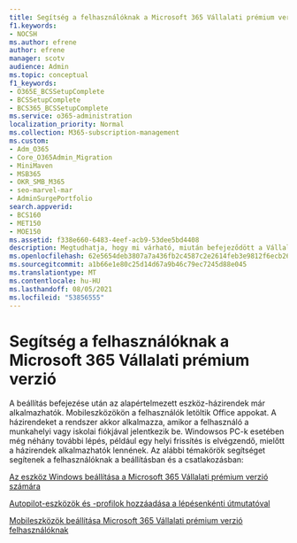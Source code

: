 ```yaml
---
title: Segítség a felhasználóknak a Microsoft 365 Vállalati prémium verzió
f1.keywords:
- NOCSH
ms.author: efrene
author: efrene
manager: scotv
audience: Admin
ms.topic: conceptual
f1_keywords:
- O365E_BCSSetupComplete
- BCSSetupComplete
- BCS365_BCSSetupComplete
ms.service: o365-administration
localization_priority: Normal
ms.collection: M365-subscription-management
ms.custom:
- Adm_O365
- Core_O365Admin_Migration
- MiniMaven
- MSB365
- OKR_SMB_M365
- seo-marvel-mar
- AdminSurgePortfolio
search.appverid:
- BCS160
- MET150
- MOE150
ms.assetid: f338e660-6483-4eef-acb9-53dee5bd4408
description: Megtudhatja, hogy mi várható, miután befejeződött a Vállalati felhőcsomag beállítása, és az alapértelmezett eszközre vonatkozó házirendek érvényben vannak és készen állnak az alkalmazásra.
ms.openlocfilehash: 62e5654deb3807a7a436fb2c4587c2e2614feb3e9812f6ecb269eed1cab7bfbb
ms.sourcegitcommit: a1b66e1e80c25d14d67a9b46c79ec7245d88e045
ms.translationtype: MT
ms.contentlocale: hu-HU
ms.lasthandoff: 08/05/2021
ms.locfileid: "53856555"
---
```

# <a name="help-users-connect-to-microsoft-365-business-premium"></a>Segítség a felhasználóknak a Microsoft 365 Vállalati prémium verzió

A beállítás befejezése után az alapértelmezett eszköz-házirendek már alkalmazhatók. Mobileszközökön a felhasználók letöltik Office appokat. A házirendeket a rendszer akkor alkalmazza, amikor a felhasználó a munkahelyi vagy iskolai fiókjával jelentkezik be. Windowsos PC-k esetében még néhány további lépés, például egy helyi frissítés is elvégzendő, mielőtt a házirendek alkalmazhatók lennének. Az alábbi témakörök segítséget segítenek a felhasználóknak a beállításban és a csatlakozásban:
  
[Az eszköz Windows beállítása a Microsoft 365 Vállalati prémium verzió számára](set-up-windows-devices.md)
  
[Autopilot-eszközök és -profilok hozzáadása a lépésenkénti útmutatóval](add-autopilot-devices-and-profile.md)
  
[Mobileszközök beállítása Microsoft 365 Vállalati prémium verzió felhasználóknak](set-up-mobile-devices.md)
  

